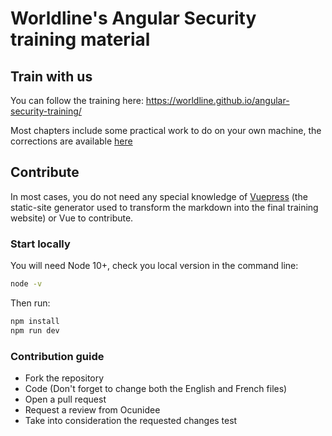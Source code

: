 # Worldline's Angular Security training material

## Train with us
You can follow the training here: https://worldline.github.io/angular-security-training/

Most chapters include some practical work to do on your own machine, the corrections are available [here](https://github.com/worldline/angular-security-training/tree/solutions/pw)

## Contribute

In most cases, you do not need any special knowledge of [Vuepress](https://vuepress.vuejs.org/) (the static-site generator used to transform the markdown into the final training website) or Vue to contribute.

### Start locally

You will need Node 10+, check you local version in the command line:
```sh
node -v
```

Then run:

```sh
npm install
npm run dev
```

### Contribution guide

- Fork the repository
- Code (Don't forget to change both the English and French files)
- Open a pull request
- Request a review from Ocunidee
- Take into consideration the requested changes
test
